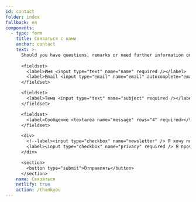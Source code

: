 ```yaml
---
id: contact
folder: index
fallback: en
components:
  - type: form
    title: Связаться с нами
    anchor: contact
    text: >-
      Should you have questions, remarks or need further information on any conditions or products, please, use the form below.
      
      <fieldset>
        <label>Имя <input type="text" name="name" required /></label>   
        <label>Email <input type="email" name="email" autocomplete="email" required /></label>
      </fieldset>

      <fieldset>
        <label>Тема <input type="text" name="subject" required /></label>
      </fieldset>

      <fieldset>
        <label>Сообщение <textarea name="message" rows="4" required></textarea></label>
      </fieldset>

      <div>
        <!--label><input type="checkbox" name="newsletter" /> Я хочу подписаться на рассылку новостей</label><br><br-->
        <label><input type="checkbox" name="privacy" required /> Я прочитал и принимаю <a href="/privacy-policy" target="_blank">политику конфиденциальности</a>.</label><br><br>
      </div>

      <section>
        <button type="submit">Отправлять</button>
      </section>
    name: Связаться
    netlify: true
    action: /thankyou
---
```

